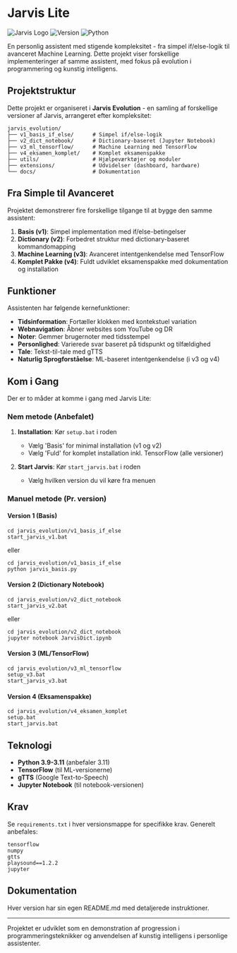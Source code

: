 # Jarvis Lite

![Jarvis Logo](https://img.shields.io/badge/Jarvis%20Lite-Personlig%20Assistent-blue)
![Version](https://img.shields.io/badge/Version-4.0-green)
![Python](https://img.shields.io/badge/Python-3.9%20%7C%203.10%20%7C%203.11-yellow)

En personlig assistent med stigende kompleksitet - fra simpel if/else-logik til avanceret Machine Learning. Dette projekt viser forskellige implementeringer af samme assistent, med fokus på evolution i programmering og kunstig intelligens.

## Projektstruktur

Dette projekt er organiseret i **Jarvis Evolution** - en samling af forskellige versioner af Jarvis, arrangeret efter kompleksitet:

```
jarvis_evolution/
├── v1_basis_if_else/      # Simpel if/else-logik
├── v2_dict_notebook/      # Dictionary-baseret (Jupyter Notebook)
├── v3_ml_tensorflow/      # Machine Learning med TensorFlow
├── v4_eksamen_komplet/    # Komplet eksamenspakke
├── utils/                 # Hjælpeværktøjer og moduler
├── extensions/            # Udvidelser (dashboard, hardware)
└── docs/                  # Dokumentation
```

## Fra Simple til Avanceret

Projektet demonstrerer fire forskellige tilgange til at bygge den samme assistent:

1. **Basis (v1)**: Simpel implementation med if/else-betingelser
2. **Dictionary (v2)**: Forbedret struktur med dictionary-baseret kommandomapping
3. **Machine Learning (v3)**: Avanceret intentgenkendelse med TensorFlow
4. **Komplet Pakke (v4)**: Fuldt udviklet eksamenspakke med dokumentation og installation

## Funktioner

Assistenten har følgende kernefunktioner:

- **Tidsinformation**: Fortæller klokken med kontekstuel variation
- **Webnavigation**: Åbner websites som YouTube og DR
- **Noter**: Gemmer brugernoter med tidsstempel
- **Personlighed**: Varierede svar baseret på tidspunkt og tilfældighed
- **Tale**: Tekst-til-tale med gTTS
- **Naturlig Sprogforståelse**: ML-baseret intentgenkendelse (i v3 og v4)

## Kom i Gang

Der er to måder at komme i gang med Jarvis Lite:

### Nem metode (Anbefalet)

1. **Installation**: Kør `setup.bat` i roden
   - Vælg 'Basis' for minimal installation (v1 og v2)
   - Vælg 'Fuld' for komplet installation inkl. TensorFlow (alle versioner)

2. **Start Jarvis**: Kør `start_jarvis.bat` i roden
   - Vælg hvilken version du vil køre fra menuen

### Manuel metode (Pr. version)

#### Version 1 (Basis)
```
cd jarvis_evolution/v1_basis_if_else
start_jarvis_v1.bat
```
eller
```
cd jarvis_evolution/v1_basis_if_else
python jarvis_basis.py
```

#### Version 2 (Dictionary Notebook)
```
cd jarvis_evolution/v2_dict_notebook
start_jarvis_v2.bat
```
eller
```
cd jarvis_evolution/v2_dict_notebook
jupyter notebook JarvisDict.ipynb
```

#### Version 3 (ML/TensorFlow)
```
cd jarvis_evolution/v3_ml_tensorflow
setup_v3.bat
start_jarvis_v3.bat
```

#### Version 4 (Eksamenspakke)
```
cd jarvis_evolution/v4_eksamen_komplet
setup.bat
start_jarvis.bat
```

## Teknologi

- **Python 3.9-3.11** (anbefaler 3.11)
- **TensorFlow** (til ML-versionerne)
- **gTTS** (Google Text-to-Speech)
- **Jupyter Notebook** (til notebook-versionen)

## Krav

Se `requirements.txt` i hver versionsmappe for specifikke krav. Generelt anbefales:

```
tensorflow
numpy
gtts
playsound==1.2.2
jupyter
```

## Dokumentation

Hver version har sin egen README.md med detaljerede instruktioner.

---

Projektet er udviklet som en demonstration af progression i programmeringsteknikker
og anvendelsen af kunstig intelligens i personlige assistenter.

